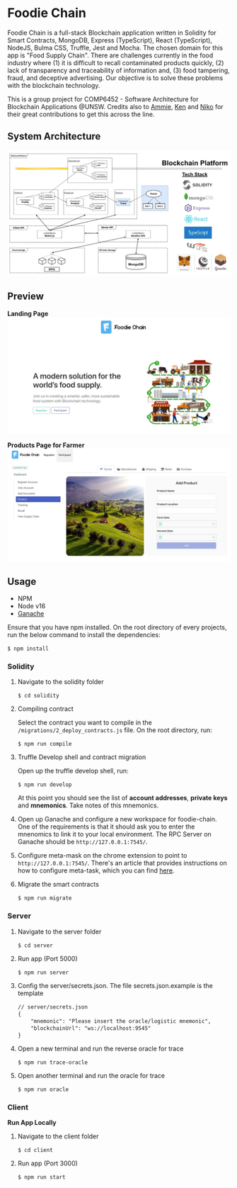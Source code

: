 # Foodie Chain
Foodie Chain is a full-stack Blockchain application written in Solidity for Smart Contracts, MongoDB, Express (TypeScript), React (TypeScript), NodeJS, Bulma CSS, Truffle, Jest and Mocha.
The chosen domain for this app is "Food Supply Chain". There are challenges currently in the food industry where (1) it is difficult to recall contaminated products quickly, (2) lack of transparency and traceability of information and, (3) food tampering, fraud, and deceptive advertising.
Our objective is to solve these problems with the blockchain technology.

This is a group project for COMP6452 - Software Architecture for Blockchain Applications @UNSW. Credits also to [Ammie](https://github.com/AmyMoominz), [Ken](https://github.com/rittisak-kwanda) and [Niko](https://github.com/n1k0ver3E) for their great contributions to get this across the line.

## System Architecture
![Preview #1](./assets/architecture.jpg)

## Preview
**Landing Page**
![Landing](./assets/landing.jpeg)

**Products Page for Farmer**
![Landing](./assets/farmer.jpeg)

## Usage
- NPM
- Node v16
- [Ganache](https://www.trufflesuite.com/ganache)

Ensure that you have npm installed. On the root directory of every projects, run the below command to install the dependencies:

```
$ npm install
```


### Solidity
1. Navigate to the solidity folder
   ```
   $ cd solidity 
   ```

2. Compiling contract

   Select the contract you want to compile in the `/migrations/2_deploy_contracts.js` file. On the root directory, run:

   ```
   $ npm run compile
   ```

3. Truffle Develop shell and contract migration

   Open up the truffle develop shell, run:

   ```
   $ npm run develop
   ```

   At this point you should see the list of **account addresses**, **private keys** and **mnemonics**.
   Take notes of this mnemonics.

4. Open up Ganache and configure a new workspace for foodie-chain. One of the requirements is that it should ask you to enter the mnenomics to link it to your local environment. The RPC Server on Ganache should be `http://127.0.0.1:7545/`.

5. Configure meta-mask on the chrome extension to point to `http://127.0.0.1:7545/`. There's an article that provides instructions on how to configure meta-task, which you can find [here](https://medium.com/fullstacked/connect-react-to-ethereum-b117986d56c1).

6. Migrate the smart contracts
   ```
   $ npm run migrate
   ```

### Server
1. Navigate to the server folder

    ```
    $ cd server
    ```

2. Run app (Port 5000)

    ```
    $ npm run server
    ```
3. Config the server/secrets.json. The file secrets.json.example is the template
    ```
    // server/secrets.json
    {
        "mnemonic": "Please insert the oracle/logistic mnemonic",
        "blockchainUrl": "ws://localhost:9545"
    }
    ```

4. Open a new terminal and run the reverse oracle for trace

    ```
    $ npm run trace-oracle
    ```

5. Open another terminal and run the oracle for trace

    ```
    $ npm run oracle
    ```


### Client
**Run App Locally**

1. Navigate to the client folder

    ```
    $ cd client
    ```

2. Run app (Port 3000)

    ```
    $ npm run start
    ```

